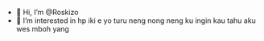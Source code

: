 - 👋 Hi, I’m @Roskizo
- 👀 I’m interested in hp iki e yo turu neng nong neng ku ingin kau tahu aku wes mboh yang 
